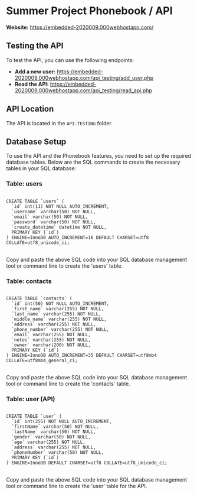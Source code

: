 <h1>Summer Project Phonebook / API</h1>

<p><strong>Website:</strong> <a href="https://embedded-2020009.000webhostapp.com/" target="_blank">https://embedded-2020009.000webhostapp.com/</a></p>

<h2>Testing the API</h2>
<p>To test the API, you can use the following endpoints:</p>

<ul>
  <li><strong>Add a new user:</strong> <a href="https://embedded-2020009.000webhostapp.com/api_testing/add_user.php" target="_blank">https://embedded-2020009.000webhostapp.com/api_testing/add_user.php</a></li>
  <li><strong>Read the API:</strong> <a href="https://embedded-2020009.000webhostapp.com/api_testing/read_api.php" target="_blank">https://embedded-2020009.000webhostapp.com/api_testing/read_api.php</a></li>
</ul>

<h2>API Location</h2>
<p>The API is located in the <code>API-TESTING</code> folder.</p>

<h2>Database Setup</h2>
<p>To use the API and the Phonebook features, you need to set up the required database tables. Below are the SQL commands to create the necessary tables in your SQL database:</p>

<h3>Table: users</h3>
<pre>
<code>
CREATE TABLE `users` (
  `id` int(11) NOT NULL AUTO_INCREMENT,
  `username` varchar(50) NOT NULL,
  `email` varchar(50) NOT NULL,
  `password` varchar(50) NOT NULL,
  `create_datetime` datetime NOT NULL,
  PRIMARY KEY (`id`)
) ENGINE=InnoDB AUTO_INCREMENT=16 DEFAULT CHARSET=utf8 COLLATE=utf8_unicode_ci;
</code>
</pre>
<p>Copy and paste the above SQL code into your SQL database management tool or command line to create the 'users' table.</p>

<h3>Table: contacts</h3>
<pre>
<code>
CREATE TABLE `contacts` (
  `id` int(50) NOT NULL AUTO_INCREMENT,
  `first_name` varchar(255) NOT NULL,
  `last_name` varchar(255) NOT NULL,
  `middle_name` varchar(255) NOT NULL,
  `address` varchar(255) NOT NULL,
  `phone_number` varchar(255) NOT NULL,
  `email` varchar(255) NOT NULL,
  `notes` varchar(255) NOT NULL,
  `owner` varchar(200) NOT NULL,
  PRIMARY KEY (`id`)
) ENGINE=InnoDB AUTO_INCREMENT=35 DEFAULT CHARSET=utf8mb4 COLLATE=utf8mb4_general_ci;
</code>
</pre>
<p>Copy and paste the above SQL code into your SQL database management tool or command line to create the 'contacts' table.</p>

<h3>Table: user (API)</h3>
<pre>
<code>
CREATE TABLE `user` (
  `id` int(255) NOT NULL AUTO_INCREMENT,
  `firstName` varchar(50) NOT NULL,
  `lastName` varchar(50) NOT NULL,
  `gender` varchar(50) NOT NULL,
  `age` varchar(255) NOT NULL,
  `address` varchar(255) NOT NULL,
  `phoneNumber` varchar(50) NOT NULL,
  PRIMARY KEY (`id`)
) ENGINE=InnoDB DEFAULT CHARSET=utf8 COLLATE=utf8_unicode_ci;
</code>
</pre>
<p>Copy and paste the above SQL code into your SQL database management tool or command line to create the 'user' table for the API.</p>
